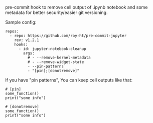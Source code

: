 pre-commit hook to remove cell output of .ipynb notebook and some metadata for better security/easier git versioning.

Sample config:
```
repos:
  - repo: https://github.com/roy-ht/pre-commit-jupyter
    rev: v1.2.1
    hooks:
      - id: jupyter-notebook-cleanup
        args:
          # - --remove-kernel-metadata
          # - --remove-widget-state
          - --pin-patterns
          - "[pin];[donotremove]"
```

If you have "pin patterns", You can keep cell outputs like that:

```
# [pin]
some_function()
print("some info")
```

```
# [donotremove]
some_function()
print("some info")
```
